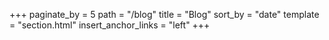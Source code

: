 +++
paginate_by = 5
path = "/blog"
title = "Blog"
sort_by = "date"
template = "section.html"
insert_anchor_links = "left"
+++
